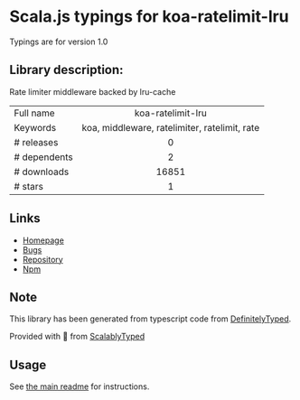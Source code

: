 
# Scala.js typings for koa-ratelimit-lru

Typings are for version 1.0

## Library description:
Rate limiter middleware backed by lru-cache

|                    |                 |
| ------------------ | :-------------: |
| Full name          | koa-ratelimit-lru |
| Keywords           | koa, middleware, ratelimiter, ratelimit, rate |
| # releases         | 0 |
| # dependents       | 2 |
| # downloads        | 16851 |
| # stars            | 1 |

## Links
- [Homepage](https://github.com/Dreamacro/koa-ratelimit-lru#readme)
- [Bugs](https://github.com/Dreamacro/koa-ratelimit-lru/issues)
- [Repository](https://github.com/Dreamacro/koa-ratelimit-lru)
- [Npm](https://www.npmjs.com/package/koa-ratelimit-lru)
    


## Note
This library has been generated from typescript code from [DefinitelyTyped](https://definitelytyped.org).

Provided with :purple_heart: from [ScalablyTyped](https://github.com/oyvindberg/ScalablyTyped)

## Usage
See [the main readme](../../readme.md) for instructions.


